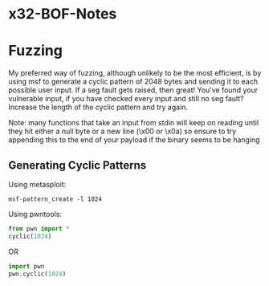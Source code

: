 # x32-BOF-Notes
# Fuzzing

My preferred way of fuzzing, although unlikely to be the most efficient, is by using msf to generate a cyclic pattern of 2048 bytes and sending it to each possible user input. If a seg fault gets raised, then great! You've found your vulnerable input, if you have checked every input and still no seg fault? Increase the length of the cyclic pattern and try again.

Note: many functions that take an input from stdin will keep on reading until they hit either a null byte or a new line (\x00 or \x0a) so ensure to try appending this to the end of your payload if the binary seems to be hanging

## Generating Cyclic Patterns

Using metasploit:
```
msf-pattern_create -l 1024
```

Using pwntools:
```py
from pwn import *
cyclic(1024)
```
OR
```py
import pwn
pwn.cyclic(1024)
```